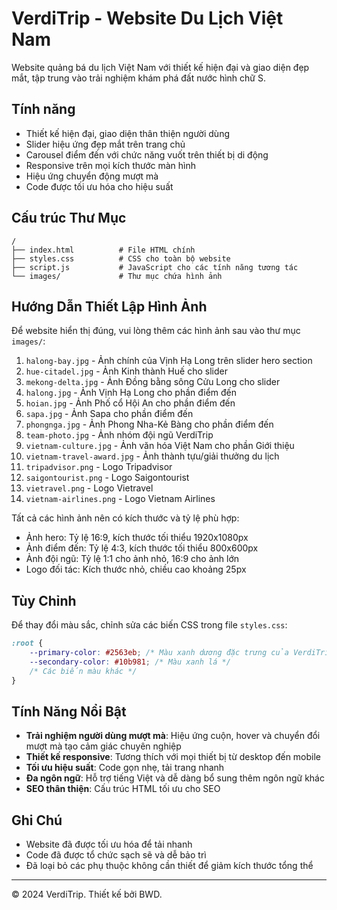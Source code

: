 # VerdiTrip - Website Du Lịch Việt Nam

Website quảng bá du lịch Việt Nam với thiết kế hiện đại và giao diện đẹp mắt, tập trung vào trải nghiệm khám phá đất nước hình chữ S.

## Tính năng

- Thiết kế hiện đại, giao diện thân thiện người dùng
- Slider hiệu ứng đẹp mắt trên trang chủ
- Carousel điểm đến với chức năng vuốt trên thiết bị di động
- Responsive trên mọi kích thước màn hình
- Hiệu ứng chuyển động mượt mà
- Code được tối ưu hóa cho hiệu suất

## Cấu trúc Thư Mục

```
/
├── index.html          # File HTML chính
├── styles.css          # CSS cho toàn bộ website
├── script.js           # JavaScript cho các tính năng tương tác
└── images/             # Thư mục chứa hình ảnh
```

## Hướng Dẫn Thiết Lập Hình Ảnh

Để website hiển thị đúng, vui lòng thêm các hình ảnh sau vào thư mục `images/`:

1. `halong-bay.jpg` - Ảnh chính của Vịnh Hạ Long trên slider hero section
2. `hue-citadel.jpg` - Ảnh Kinh thành Huế cho slider
3. `mekong-delta.jpg` - Ảnh Đồng bằng sông Cửu Long cho slider
4. `halong.jpg` - Ảnh Vịnh Hạ Long cho phần điểm đến
5. `hoian.jpg` - Ảnh Phố cổ Hội An cho phần điểm đến
6. `sapa.jpg` - Ảnh Sapa cho phần điểm đến
7. `phongnga.jpg` - Ảnh Phong Nha-Kẻ Bàng cho phần điểm đến
8. `team-photo.jpg` - Ảnh nhóm đội ngũ VerdiTrip
9. `vietnam-culture.jpg` - Ảnh văn hóa Việt Nam cho phần Giới thiệu
10. `vietnam-travel-award.jpg` - Ảnh thành tựu/giải thưởng du lịch
11. `tripadvisor.png` - Logo Tripadvisor
12. `saigontourist.png` - Logo Saigontourist
13. `vietravel.png` - Logo Vietravel
14. `vietnam-airlines.png` - Logo Vietnam Airlines

Tất cả các hình ảnh nên có kích thước và tỷ lệ phù hợp:
- Ảnh hero: Tỷ lệ 16:9, kích thước tối thiểu 1920x1080px
- Ảnh điểm đến: Tỷ lệ 4:3, kích thước tối thiểu 800x600px
- Ảnh đội ngũ: Tỷ lệ 1:1 cho ảnh nhỏ, 16:9 cho ảnh lớn
- Logo đối tác: Kích thước nhỏ, chiều cao khoảng 25px

## Tùy Chỉnh

Để thay đổi màu sắc, chỉnh sửa các biến CSS trong file `styles.css`:

```css
:root {
    --primary-color: #2563eb; /* Màu xanh dương đặc trưng của VerdiTrip */
    --secondary-color: #10b981; /* Màu xanh lá */
    /* Các biến màu khác */
}
```

## Tính Năng Nổi Bật

- **Trải nghiệm người dùng mượt mà**: Hiệu ứng cuộn, hover và chuyển đổi mượt mà tạo cảm giác chuyên nghiệp
- **Thiết kế responsive**: Tương thích với mọi thiết bị từ desktop đến mobile
- **Tối ưu hiệu suất**: Code gọn nhẹ, tải trang nhanh
- **Đa ngôn ngữ**: Hỗ trợ tiếng Việt và dễ dàng bổ sung thêm ngôn ngữ khác
- **SEO thân thiện**: Cấu trúc HTML tối ưu cho SEO

## Ghi Chú

- Website đã được tối ưu hóa để tải nhanh
- Code đã được tổ chức sạch sẽ và dễ bảo trì
- Đã loại bỏ các phụ thuộc không cần thiết để giảm kích thước tổng thể

---

© 2024 VerdiTrip. Thiết kế bởi BWD. 